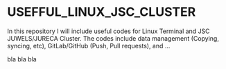 # USEFFUL_LINUX_JSC_CLUSTER
In this repository I will include useful codes for Linux Terminal and JSC JUWELS/JURECA Cluster. The codes include data management (Copying, syncing, etc), GitLab/GitHub (Push, Pull requests), and ...

bla bla bla

